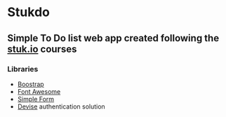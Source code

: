 # Stukdo
## Simple To Do list web app created following the [stuk.io](https://stuk.io) courses

### Libraries
* [Boostrap](http://getbootstrap.com)
* [Font Awesome](https://fortawesome.github.io/Font-Awesome/)
* [Simple Form](https://github.com/plataformatec/simple_form)
* [Devise](https://github.com/plataformatec/devise)
	authentication solution
